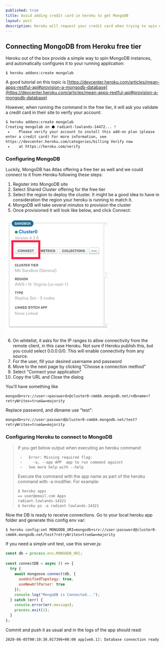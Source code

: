 ```yaml
---
published: true
title: Avoid adding credit card in heroku to get MongoDB
layout: post
description: Heroku will request your credit card when trying to spin up a MongoDB instance, but you can still connect to MongoDB own cloud Atlas, using their free tier
---
```



## Connecting MongoDB from Heroku free tier

Heroku out of the box provide a simple way to spin MongoDB instances, and automatically configures it to your running application:

``` shell
$ heroku addons:create mongolab
```

A good tutorial on this topic is [https://devcenter.heroku.com/articles/mean-apps-restful-api#provision-a-mongodb-database](https://devcenter.heroku.com/articles/mean-apps-restful-api#provision-a-mongodb-database)

However, when running the command in the free tier, it will ask you validate a credit card in their site to verify your account:

``` shell
$ heroku addons:create mongolab
Creating mongolab on ⬢ radiant-lowlands-14472... !
 ▸    Please verify your account to install this add-on plan (please enter a credit card) For more information, see https://devcenter.heroku.com/categories/billing Verify now
 ▸    at https://heroku.com/verify
``` 

### Configuring MongoDB

Luckily, MongoDB has Atlas offering a free tier as well and we could connect to it from Heroku following these steps:

1. Register into MongoDB site
2. Select Shared Cluster offering for the free tier
3. Select the region to deploy the cluster. It might be a good idea to have in consideration the region your heroku is running to match it.
4. MongoDB will take several minutos to provision the cluster
5. Once provisioned it will look like below, and click Connect:

![mongodb.png](/images/mongodb.png)

6. On whitelist, it asks for the IP ranges to allow connectivity from the remote client, in this case Heroku. Not sure if Heroku publish this, but you could select 0.0.0.0/0. This will enable connectivity from any source.
7. For the user, fill your desired username and password
8. Move to the next page by clicking "Choose a connection method" 
9. Select "Connect your application"
10. Copy the URL and Close the dialog

You'll have something like
```
mongodb+srv://user:<password>@cluster0-cmmbk.mongodb.net/<dbname>?retryWrites=true&w=majority
```

Replace password, and dbname use "test":
```
mongodb+srv://user:password@cluster0-cmmbk.mongodb.net/test?retryWrites=true&w=majority
```

### Configuring Heroku to connect to MongoDB

> If you get below output when executing an heroku command:
> ```
>  ›   Error: Missing required flag:
>  ›     -a, --app APP  app to run command against
>  ›   See more help with --help
> ````
> Execute the command with the app name as part of the heroku command with -a modifier. For example:
> ```
> $ heroku apps
> == user@email.com Apps
> radiant-lowlands-14321
> $ heroku ps -a radiant-lowlands-14321  
> ```


Now the DB is ready to receive connections. Go to your local heroku app folder and generate this config env var:

```shell
$ heroku config:set MONGODB_URI=mongodb+srv://user:password@cluster0-cmmbk.mongodb.net/test?retryWrites=true&w=majority
```

If you need a simple unit test, use this server.js:
```javascript
const db = process.env.MONGODB_URI;

const connectDB = async () => {
  try {
    await mongoose.connect(db, {
      useUnifiedTopology: true,
      useNewUrlParser: true
    });
    console.log("MongoDB is Connected...");
  } catch (err) {
    console.error(err.message);
    process.exit(1);
  }
};
```

Commit and push it as usual and in the logs of the app should read:
```
2020-06-05T00:10:30.017396+00:00 app[web.1]: Database connection ready
```

